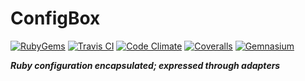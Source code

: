 # ConfigBox
[![RubyGems][Version Badge]][RubyGems]
[![Travis CI][Travis CI Badge]][Travis CI]
[![Code Climate][Code Climate Badge]][Code Climate]
[![Coveralls][Coveralls Badge]][Coveralls]
[![Gemnasium][Gemnasium Badge]][Gemnasium]


***Ruby configuration encapsulated; expressed through adapters***

[Code Climate]: https://codeclimate.com/github/philostler/configbox
[Code Climate Badge]: https://codeclimate.com/github/philostler/configbox/badges/gpa.svg
[Coveralls]: https://coveralls.io/r/philostler/configbox
[Coveralls Badge]: https://coveralls.io/repos/philostler/configbox/badge.svg?branch=develop
[Gemnasium]: https://gemnasium.com/philostler/configbox
[Gemnasium Badge]: https://gemnasium.com/philostler/configbox.svg
[RubyGems]: https://rubygems.org/gems/configbox
[Travis CI]: https://travis-ci.org/philostler/configbox
[Travis CI Badge]: https://travis-ci.org/philostler/configbox.svg?branch=develop
[Version Badge]: https://badge.fury.io/rb/configbox.svg
